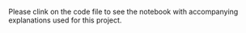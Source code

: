 Please clink on the code file to see the notebook with accompanying explanations used for this project.
